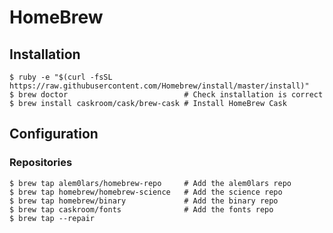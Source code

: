 # HomeBrew

## Installation
  
```ShellSession
$ ruby -e "$(curl -fsSL https://raw.githubusercontent.com/Homebrew/install/master/install)"
$ brew doctor                          # Check installation is correct
$ brew install caskroom/cask/brew-cask # Install HomeBrew Cask
```

## Configuration

### Repositories
  
```ShellSession
$ brew tap alem0lars/homebrew-repo     # Add the alem0lars repo
$ brew tap homebrew/homebrew-science   # Add the science repo
$ brew tap homebrew/binary             # Add the binary repo
$ brew tap caskroom/fonts              # Add the fonts repo
$ brew tap --repair
```

